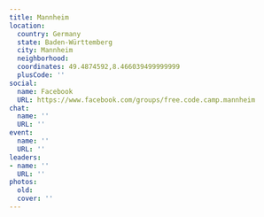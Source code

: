 ```yaml
---
title: Mannheim
location:
  country: Germany
  state: Baden-Württemberg
  city: Mannheim
  neighborhood: 
  coordinates: 49.4874592,8.466039499999999
  plusCode: ''
social:
  name: Facebook
  URL: https://www.facebook.com/groups/free.code.camp.mannheim
chat:
  name: ''
  URL: ''
event:
  name: ''
  URL: ''
leaders:
- name: ''
  URL: ''
photos:
  old: 
  cover: ''
---
```

